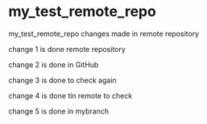 # my_test_remote_repo
my_test_remote_repo
changes made in remote repository


change 1 is done remote repository

change 2 is done in GitHub

change 3 is done to check again

change 4 is done tin remote to check 

change 5 is done in mybranch
